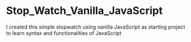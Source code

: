 # Stop_Watch_Vanilla_JavaScript
I created this simple stopwatch using vanilla JavaScript as starting project to learn syntax and functionalities of JavaScript
